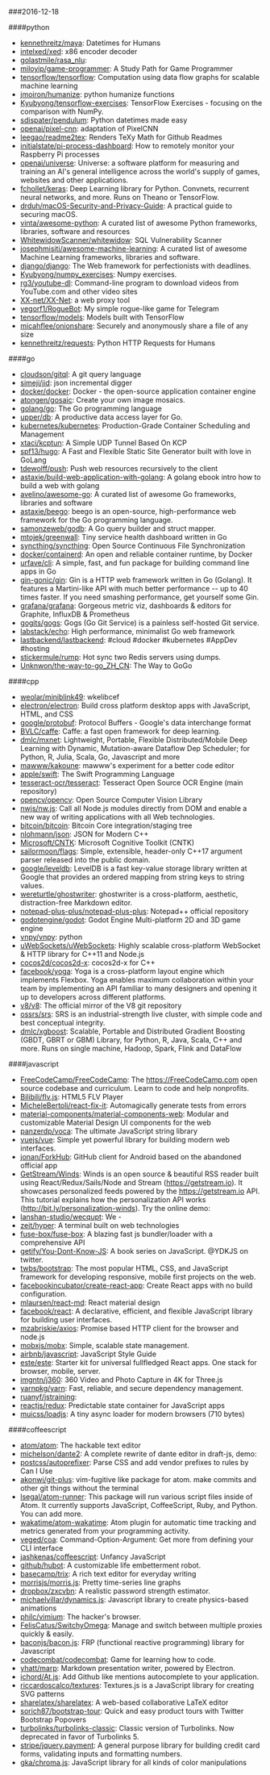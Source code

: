 ###2016-12-18

####python
* [kennethreitz/maya](https://github.com/kennethreitz/maya): Datetimes for Humans
* [intelxed/xed](https://github.com/intelxed/xed): x86 encoder decoder
* [golastmile/rasa_nlu](https://github.com/golastmile/rasa_nlu): 
* [miloyip/game-programmer](https://github.com/miloyip/game-programmer): A Study Path for Game Programmer
* [tensorflow/tensorflow](https://github.com/tensorflow/tensorflow): Computation using data flow graphs for scalable machine learning
* [jmoiron/humanize](https://github.com/jmoiron/humanize): python humanize functions
* [Kyubyong/tensorflow-exercises](https://github.com/Kyubyong/tensorflow-exercises): TensorFlow Exercises - focusing on the comparison with NumPy.
* [sdispater/pendulum](https://github.com/sdispater/pendulum): Python datetimes made easy
* [openai/pixel-cnn](https://github.com/openai/pixel-cnn): adaptation of PixelCNN
* [leegao/readme2tex](https://github.com/leegao/readme2tex): Renders TeXy Math for Github Readmes
* [initialstate/pi-process-dashboard](https://github.com/initialstate/pi-process-dashboard): How to remotely monitor your Raspberry Pi processes
* [openai/universe](https://github.com/openai/universe): Universe: a software platform for measuring and training an AI's general intelligence across the world's supply of games, websites and other applications.
* [fchollet/keras](https://github.com/fchollet/keras): Deep Learning library for Python. Convnets, recurrent neural networks, and more. Runs on Theano or TensorFlow.
* [drduh/macOS-Security-and-Privacy-Guide](https://github.com/drduh/macOS-Security-and-Privacy-Guide): A practical guide to securing macOS.
* [vinta/awesome-python](https://github.com/vinta/awesome-python): A curated list of awesome Python frameworks, libraries, software and resources
* [WhitewidowScanner/whitewidow](https://github.com/WhitewidowScanner/whitewidow): SQL Vulnerability Scanner
* [josephmisiti/awesome-machine-learning](https://github.com/josephmisiti/awesome-machine-learning): A curated list of awesome Machine Learning frameworks, libraries and software.
* [django/django](https://github.com/django/django): The Web framework for perfectionists with deadlines.
* [Kyubyong/numpy_exercises](https://github.com/Kyubyong/numpy_exercises): Numpy exercises.
* [rg3/youtube-dl](https://github.com/rg3/youtube-dl): Command-line program to download videos from YouTube.com and other video sites
* [XX-net/XX-Net](https://github.com/XX-net/XX-Net): a web proxy tool
* [yegorf1/RogueBot](https://github.com/yegorf1/RogueBot): My simple rogue-like game for Telegram
* [tensorflow/models](https://github.com/tensorflow/models): Models built with TensorFlow
* [micahflee/onionshare](https://github.com/micahflee/onionshare): Securely and anonymously share a file of any size
* [kennethreitz/requests](https://github.com/kennethreitz/requests): Python HTTP Requests for Humans

####go
* [cloudson/gitql](https://github.com/cloudson/gitql): A git query language
* [simeji/jid](https://github.com/simeji/jid): json incremental digger
* [docker/docker](https://github.com/docker/docker): Docker - the open-source application container engine
* [atongen/gosaic](https://github.com/atongen/gosaic): Create your own image mosaics.
* [golang/go](https://github.com/golang/go): The Go programming language
* [upper/db](https://github.com/upper/db): A productive data access layer for Go.
* [kubernetes/kubernetes](https://github.com/kubernetes/kubernetes): Production-Grade Container Scheduling and Management
* [xtaci/kcptun](https://github.com/xtaci/kcptun): A Simple UDP Tunnel Based On KCP
* [spf13/hugo](https://github.com/spf13/hugo): A Fast and Flexible Static Site Generator built with love in GoLang
* [tdewolff/push](https://github.com/tdewolff/push): Push web resources recursively to the client
* [astaxie/build-web-application-with-golang](https://github.com/astaxie/build-web-application-with-golang): A golang ebook intro how to build a web with golang
* [avelino/awesome-go](https://github.com/avelino/awesome-go): A curated list of awesome Go frameworks, libraries and software
* [astaxie/beego](https://github.com/astaxie/beego): beego is an open-source, high-performance web framework for the Go programming language.
* [samonzeweb/godb](https://github.com/samonzeweb/godb): A Go query builder and struct mapper.
* [mtojek/greenwall](https://github.com/mtojek/greenwall): Tiny service health dashboard written in Go
* [syncthing/syncthing](https://github.com/syncthing/syncthing): Open Source Continuous File Synchronization
* [docker/containerd](https://github.com/docker/containerd): An open and reliable container runtime, by Docker
* [urfave/cli](https://github.com/urfave/cli): A simple, fast, and fun package for building command line apps in Go
* [gin-gonic/gin](https://github.com/gin-gonic/gin): Gin is a HTTP web framework written in Go (Golang). It features a Martini-like API with much better performance -- up to 40 times faster. If you need smashing performance, get yourself some Gin.
* [grafana/grafana](https://github.com/grafana/grafana): Gorgeous metric viz, dashboards & editors for Graphite, InfluxDB & Prometheus
* [gogits/gogs](https://github.com/gogits/gogs): Gogs (Go Git Service) is a painless self-hosted Git service.
* [labstack/echo](https://github.com/labstack/echo): High performance, minimalist Go web framework
* [lastbackend/lastbackend](https://github.com/lastbackend/lastbackend): #cloud #docker #kubernetes #AppDev #hosting
* [stickermule/rump](https://github.com/stickermule/rump): Hot sync two Redis servers using dumps.
* [Unknwon/the-way-to-go_ZH_CN](https://github.com/Unknwon/the-way-to-go_ZH_CN): The Way to GoGo

####cpp
* [weolar/miniblink49](https://github.com/weolar/miniblink49): wkelibcef
* [electron/electron](https://github.com/electron/electron): Build cross platform desktop apps with JavaScript, HTML, and CSS
* [google/protobuf](https://github.com/google/protobuf): Protocol Buffers - Google's data interchange format
* [BVLC/caffe](https://github.com/BVLC/caffe): Caffe: a fast open framework for deep learning.
* [dmlc/mxnet](https://github.com/dmlc/mxnet): Lightweight, Portable, Flexible Distributed/Mobile Deep Learning with Dynamic, Mutation-aware Dataflow Dep Scheduler; for Python, R, Julia, Scala, Go, Javascript and more
* [mawww/kakoune](https://github.com/mawww/kakoune): mawww's experiment for a better code editor
* [apple/swift](https://github.com/apple/swift): The Swift Programming Language
* [tesseract-ocr/tesseract](https://github.com/tesseract-ocr/tesseract): Tesseract Open Source OCR Engine (main repository)
* [opencv/opencv](https://github.com/opencv/opencv): Open Source Computer Vision Library
* [nwjs/nw.js](https://github.com/nwjs/nw.js): Call all Node.js modules directly from DOM and enable a new way of writing applications with all Web technologies.
* [bitcoin/bitcoin](https://github.com/bitcoin/bitcoin): Bitcoin Core integration/staging tree
* [nlohmann/json](https://github.com/nlohmann/json): JSON for Modern C++
* [Microsoft/CNTK](https://github.com/Microsoft/CNTK): Microsoft Cognitive Toolkit (CNTK)
* [sailormoon/flags](https://github.com/sailormoon/flags):  Simple, extensible, header-only C++17 argument parser released into the public domain.
* [google/leveldb](https://github.com/google/leveldb): LevelDB is a fast key-value storage library written at Google that provides an ordered mapping from string keys to string values.
* [wereturtle/ghostwriter](https://github.com/wereturtle/ghostwriter): ghostwriter is a cross-platform, aesthetic, distraction-free Markdown editor.
* [notepad-plus-plus/notepad-plus-plus](https://github.com/notepad-plus-plus/notepad-plus-plus): Notepad++ official repository
* [godotengine/godot](https://github.com/godotengine/godot): Godot Engine  Multi-platform 2D and 3D game engine
* [vnpy/vnpy](https://github.com/vnpy/vnpy): python
* [uWebSockets/uWebSockets](https://github.com/uWebSockets/uWebSockets): Highly scalable cross-platform WebSocket & HTTP library for C++11 and Node.js
* [cocos2d/cocos2d-x](https://github.com/cocos2d/cocos2d-x): cocos2d-x for C++
* [facebook/yoga](https://github.com/facebook/yoga): Yoga is a cross-platform layout engine which implements Flexbox. Yoga enables maximum collaboration within your team by implementing an API familiar to many designers and opening it up to developers across different platforms.
* [v8/v8](https://github.com/v8/v8): The official mirror of the V8 git repository
* [ossrs/srs](https://github.com/ossrs/srs): SRS is an industrial-strength live cluster, with simple code and best conceptual integrity.
* [dmlc/xgboost](https://github.com/dmlc/xgboost): Scalable, Portable and Distributed Gradient Boosting (GBDT, GBRT or GBM) Library, for Python, R, Java, Scala, C++ and more. Runs on single machine, Hadoop, Spark, Flink and DataFlow

####javascript
* [FreeCodeCamp/FreeCodeCamp](https://github.com/FreeCodeCamp/FreeCodeCamp): The https://FreeCodeCamp.com open source codebase and curriculum. Learn to code and help nonprofits.
* [Bilibili/flv.js](https://github.com/Bilibili/flv.js): HTML5 FLV Player
* [MicheleBertoli/react-fix-it](https://github.com/MicheleBertoli/react-fix-it): Automagically generate tests from errors
* [material-components/material-components-web](https://github.com/material-components/material-components-web): Modular and customizable Material Design UI components for the web
* [panzerdp/voca](https://github.com/panzerdp/voca): The ultimate JavaScript string library
* [vuejs/vue](https://github.com/vuejs/vue): Simple yet powerful library for building modern web interfaces.
* [jonan/ForkHub](https://github.com/jonan/ForkHub): GitHub client for Android based on the abandoned official app
* [GetStream/Winds](https://github.com/GetStream/Winds): Winds is an open source & beautiful RSS reader built using React/Redux/Sails/Node and Stream (https://getstream.io). It showcases personalized feeds powered by the https://getstream.io API. This tutorial explains how the personalization API works (http://bit.ly/personalization-winds). Try the online demo:
* [lanshan-studio/wecqupt](https://github.com/lanshan-studio/wecqupt): We - 
* [zeit/hyper](https://github.com/zeit/hyper): A terminal built on web technologies
* [fuse-box/fuse-box](https://github.com/fuse-box/fuse-box): A blazing fast js bundler/loader with a comprehensive API
* [getify/You-Dont-Know-JS](https://github.com/getify/You-Dont-Know-JS): A book series on JavaScript. @YDKJS on twitter.
* [twbs/bootstrap](https://github.com/twbs/bootstrap): The most popular HTML, CSS, and JavaScript framework for developing responsive, mobile first projects on the web.
* [facebookincubator/create-react-app](https://github.com/facebookincubator/create-react-app): Create React apps with no build configuration.
* [mlaursen/react-md](https://github.com/mlaursen/react-md): React material design
* [facebook/react](https://github.com/facebook/react): A declarative, efficient, and flexible JavaScript library for building user interfaces.
* [mzabriskie/axios](https://github.com/mzabriskie/axios): Promise based HTTP client for the browser and node.js
* [mobxjs/mobx](https://github.com/mobxjs/mobx): Simple, scalable state management.
* [airbnb/javascript](https://github.com/airbnb/javascript): JavaScript Style Guide
* [este/este](https://github.com/este/este): Starter kit for universal fullfledged React apps. One stack for browser, mobile, server.
* [imgntn/j360](https://github.com/imgntn/j360): 360 Video and Photo Capture in 4K for Three.js
* [yarnpkg/yarn](https://github.com/yarnpkg/yarn):  Fast, reliable, and secure dependency management.
* [ruanyf/jstraining](https://github.com/ruanyf/jstraining): 
* [reactjs/redux](https://github.com/reactjs/redux): Predictable state container for JavaScript apps
* [muicss/loadjs](https://github.com/muicss/loadjs): A tiny async loader for modern browsers (710 bytes)

####coffeescript
* [atom/atom](https://github.com/atom/atom): The hackable text editor
* [michelson/dante2](https://github.com/michelson/dante2): A complete rewrite of dante editor in draft-js, demo:
* [postcss/autoprefixer](https://github.com/postcss/autoprefixer): Parse CSS and add vendor prefixes to rules by Can I Use
* [akonwi/git-plus](https://github.com/akonwi/git-plus): vim-fugitive like package for atom. make commits and other git things without the terminal
* [lsegal/atom-runner](https://github.com/lsegal/atom-runner): This package will run various script files inside of Atom. It currently supports JavaScript, CoffeeScript, Ruby, and Python. You can add more.
* [wakatime/atom-wakatime](https://github.com/wakatime/atom-wakatime): Atom plugin for automatic time tracking and metrics generated from your programming activity.
* [veged/coa](https://github.com/veged/coa): Command-Option-Argument: Get more from defining your CLI interface
* [jashkenas/coffeescript](https://github.com/jashkenas/coffeescript): Unfancy JavaScript
* [github/hubot](https://github.com/github/hubot): A customizable life embetterment robot.
* [basecamp/trix](https://github.com/basecamp/trix): A rich text editor for everyday writing
* [morrisjs/morris.js](https://github.com/morrisjs/morris.js): Pretty time-series line graphs
* [dropbox/zxcvbn](https://github.com/dropbox/zxcvbn): A realistic password strength estimator.
* [michaelvillar/dynamics.js](https://github.com/michaelvillar/dynamics.js): Javascript library to create physics-based animations
* [philc/vimium](https://github.com/philc/vimium): The hacker's browser.
* [FelisCatus/SwitchyOmega](https://github.com/FelisCatus/SwitchyOmega): Manage and switch between multiple proxies quickly & easily.
* [baconjs/bacon.js](https://github.com/baconjs/bacon.js): FRP (functional reactive programming) library for Javascript
* [codecombat/codecombat](https://github.com/codecombat/codecombat): Game for learning how to code.
* [yhatt/marp](https://github.com/yhatt/marp): Markdown presentation writer, powered by Electron.
* [ichord/At.js](https://github.com/ichord/At.js): Add Github like mentions autocomplete to your application.
* [riccardoscalco/textures](https://github.com/riccardoscalco/textures): Textures.js is a JavaScript library for creating SVG patterns
* [sharelatex/sharelatex](https://github.com/sharelatex/sharelatex): A web-based collaborative LaTeX editor
* [sorich87/bootstrap-tour](https://github.com/sorich87/bootstrap-tour): Quick and easy product tours with Twitter Bootstrap Popovers
* [turbolinks/turbolinks-classic](https://github.com/turbolinks/turbolinks-classic): Classic version of Turbolinks. Now deprecated in favor of Turbolinks 5.
* [stripe/jquery.payment](https://github.com/stripe/jquery.payment): A general purpose library for building credit card forms, validating inputs and formatting numbers.
* [gka/chroma.js](https://github.com/gka/chroma.js): JavaScript library for all kinds of color manipulations
